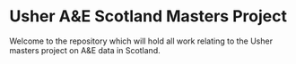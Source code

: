 # Usher A&E Scotland Masters Project
Welcome to the repository which will hold all work relating to the Usher masters project on A&amp;E data in Scotland.
